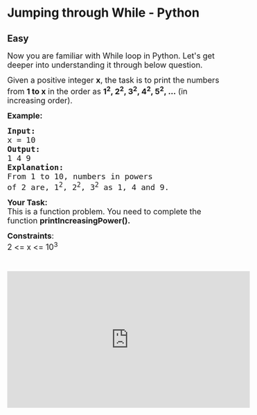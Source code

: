 # Jumping through While - Python
## Easy
<div class="problems_problem_content__Xm_eO"><p><span style="font-size:18px">Now you are familiar with While loop in Python. Let's get deeper into understanding it through below question.</span></p>

<p><span style="font-size:18px">Given a positive integer <strong>x</strong>, the task is to print the numbers from <strong>1 to x</strong> in the order as <strong>1<sup>2</sup>, 2<sup>2</sup>, 3<sup>2</sup>, 4<sup>2</sup>, 5<sup>2</sup>, ...</strong> (in increasing order).</span></p>

<p><span style="font-size:18px"><strong>Example: </strong></span></p>

<pre><span style="font-size:18px"><strong>Input:</strong>
x = 10
<strong>Output:</strong>
1 4 9
<strong>Explanation:</strong>
From 1 to 10, numbers in powers
of 2 are, 1<sup>2</sup>, 2<sup>2</sup>, 3<sup>2</sup> as 1, 4 and 9.</span></pre>

<p><strong><span style="font-size:18px">Your Task:</span></strong><br>
<span style="font-size:18px">This is a function problem. You need to complete the function <strong>printIncreasingPower(). </strong></span></p>

<p><span style="font-size:18px"><strong>Constraints</strong>:<br>
2 &lt;= x &lt;= 10<sup>3</sup></span></p>

<p>&nbsp;</p>

<p><iframe frameborder="0" height="315" src="https://www.youtube.com/embed/AaoqKlYCbSk" width="560"></iframe></p>
</div>